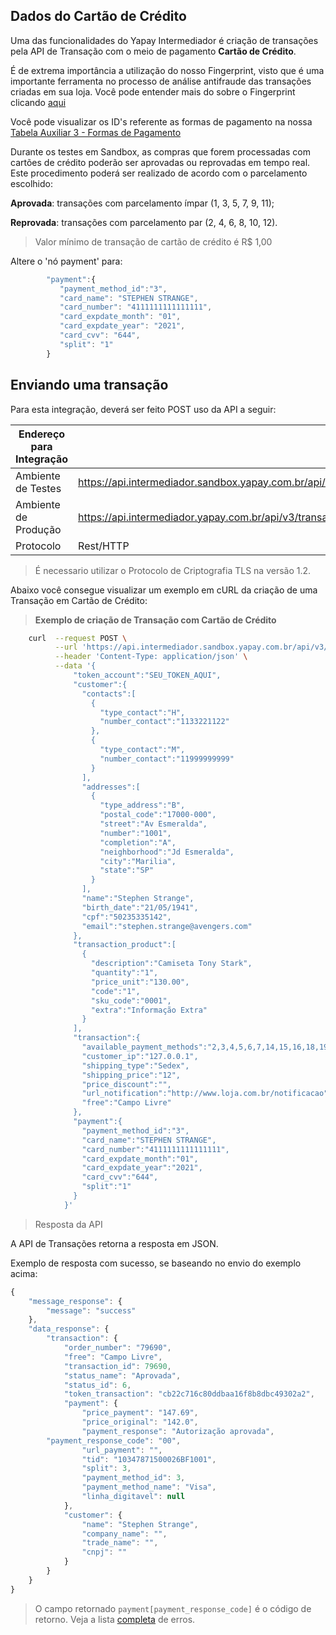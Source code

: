 ## Dados do Cartão de Crédito


Uma das funcionalidades do Yapay Intermediador é criação de transações pela API de Transação com o meio de pagamento **Cartão de Crédito**.

É de extrema importância a utilização do nosso Fingerprint, visto que é uma importante ferramenta no processo de análise antifraude das transações criadas em sua loja. Você pode entender mais do sobre o Fingerprint clicando [aqui](https://intermediador.dev.yapay.com.br/#/transacao-fingerprint)

Você pode visualizar os ID's referente as formas de pagamento na nossa <a href="/#/tabelas?id=tabela-3-formas-de-pagamento">Tabela Auxiliar 3 - Formas de Pagamento</a>

Durante os testes em Sandbox, as compras que forem processadas com cartões de crédito poderão ser aprovadas ou reprovadas em tempo real. Este procedimento poderá ser realizado de acordo com o parcelamento escolhido:

**Aprovada**: transações com parcelamento ímpar (1, 3, 5, 7, 9, 11);

**Reprovada**: transações com parcelamento par (2, 4, 6, 8, 10, 12).


> Valor mínimo de transação de cartão de crédito é R$ 1,00


Altere o 'nó payment' para:

```javascript
	    "payment":{  
	       "payment_method_id":"3",
	       "card_name": "STEPHEN STRANGE",
	       "card_number": "4111111111111111",
	       "card_expdate_month": "01",
	       "card_expdate_year": "2021",
	       "card_cvv": "644",
	       "split": "1"
	    }
```


## Enviando uma transação

Para esta integração, deverá ser feito <span class="post">POST</span> uso da API a seguir:

| Endereço para Integração |                                                                              |
|--------------------------|----------------------------------------------------------------------------|
| Ambiente de Testes       | https://api.intermediador.sandbox.yapay.com.br/api/v3/transactions/payment |
| Ambiente de Produção     | https://api.intermediador.yapay.com.br/api/v3/transactions/payment |
| Protocolo                | Rest/HTTP                                                                  |

> É necessario utilizar o Protocolo de Criptografia TLS na versão 1.2. 

Abaixo você consegue visualizar um exemplo em cURL da criação de uma Transação em Cartão de Crédito:

> **Exemplo de criação de Transação com Cartão de Crédito**

```bash
    curl  --request POST \
          --url 'https://api.intermediador.sandbox.yapay.com.br/api/v3/transactions/payment' \
          --header 'Content-Type: application/json' \
          --data '{  
              "token_account":"SEU_TOKEN_AQUI",
              "customer":{  
                "contacts":[  
                  {  
                    "type_contact":"H",
                    "number_contact":"1133221122"
                  },
                  {  
                    "type_contact":"M",
                    "number_contact":"11999999999"
                  }
                ],
                "addresses":[  
                  {  
                    "type_address":"B",
                    "postal_code":"17000-000",
                    "street":"Av Esmeralda",
                    "number":"1001",
                    "completion":"A",
                    "neighborhood":"Jd Esmeralda",
                    "city":"Marilia",
                    "state":"SP"
                  }
                ],
                "name":"Stephen Strange",
                "birth_date":"21/05/1941",
                "cpf":"50235335142",
                "email":"stephen.strange@avengers.com"
              },
              "transaction_product":[  
                {  
                  "description":"Camiseta Tony Stark",
                  "quantity":"1",
                  "price_unit":"130.00",
                  "code":"1",
                  "sku_code":"0001",
                  "extra":"Informação Extra"
                }
              ],
              "transaction":{  
                "available_payment_methods":"2,3,4,5,6,7,14,15,16,18,19,21,22,23",
                "customer_ip":"127.0.0.1",
                "shipping_type":"Sedex",
                "shipping_price":"12",
                "price_discount":"",
                "url_notification":"http://www.loja.com.br/notificacao",
                "free":"Campo Livre"
              },
              "payment":{  
                "payment_method_id":"3",
                "card_name":"STEPHEN STRANGE",
                "card_number":"4111111111111111",
                "card_expdate_month":"01",
                "card_expdate_year":"2021",
                "card_cvv":"644",
                "split":"1"
              }
            }'

```


> Resposta da API

A API de Transações retorna a resposta em <span class="post">JSON</span>.

Exemplo de resposta com sucesso, se baseando no envio do exemplo acima:


```javascript
{
    "message_response": {
        "message": "success"
    },
    "data_response": {
        "transaction": {
            "order_number": "79690",
            "free": "Campo Livre",
            "transaction_id": 79690,
            "status_name": "Aprovada",
            "status_id": 6,
            "token_transaction": "cb22c716c80ddbaa16f8b8dbc49302a2",
            "payment": {
                "price_payment": "147.69",
                "price_original": "142.0",
                "payment_response": "Autorização aprovada",
		"payment_response_code": "00",
                "url_payment": "",
                "tid": "10347871500026BF1001",
                "split": 3,
                "payment_method_id": 3,
                "payment_method_name": "Visa",
                "linha_digitavel": null
            },
            "customer": {
                "name": "Stephen Strange",
                "company_name": "",
                "trade_name": "",
                "cnpj": ""
            }
        }
    }
}
```

> O campo retornado `payment[payment_response_code]` é o código de retorno. Veja a lista [completa](https://intermediador.dev.yapay.com.br/#/transacao-codigos-retorno-abecs) de erros.
